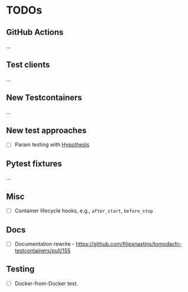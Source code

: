 # TODOs

## GitHub Actions

...

## Test clients

...

## New Testcontainers

...

## New test approaches

- [ ] Param testing with [Hypothesis](https://hypothesis.readthedocs.io/en/latest/)

## Pytest fixtures

...

## Misc

- [ ] Container lifecycle hooks, e.g., `after_start`, `before_stop`

## Docs

- [ ] Documentation rewrite - <https://github.com/filipsnastins/tomodachi-testcontainers/pull/155>

## Testing

- [ ] Docker-from-Docker test.
